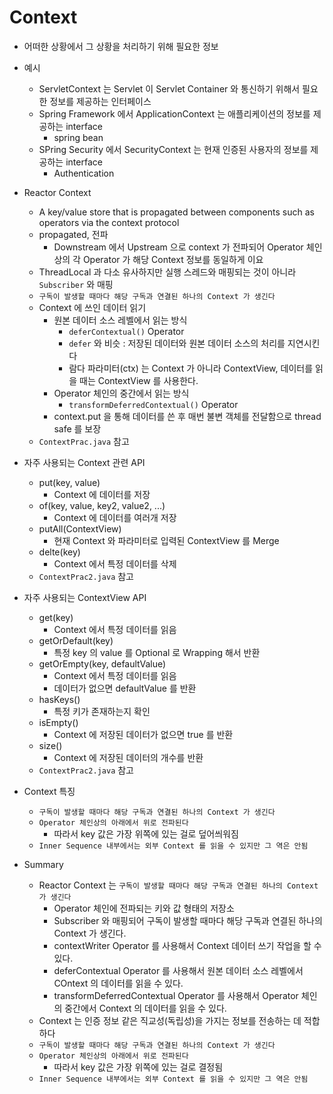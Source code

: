 # Context
- 어떠한 상황에서 그 상황을 처리하기 위해 필요한 정보
- 예시
  - ServletContext 는 Servlet 이 Servlet Container 와 통신하기 위해서 필요한 정보를 제공하는 인터페이스
  - Spring Framework 에서 ApplicationContext 는 애플리케이션의 정보를 제공하는 interface
    - spring bean
  - SPring Security 에서 SecurityContext 는 현재 인증된 사용자의 정보를 제공하는 interface
    - Authentication
- Reactor Context
  - A key/value store that is propagated between components such as operators via the context protocol
  - propagated, 전파
    - Downstream 에서 Upstream 으로 context 가 전파되어 Operator 체인상의 각 Operator 가 해당 Context 정보를 동일하게 이요
  - ThreadLocal 과 다소 유사하지만 실행 스레드와 매핑되는 것이 아니라 `Subscriber` 와 매핑
  - `구독이 발생할 때마다 해당 구독과 연결된 하나의 Context 가 생긴다`
  - Context 에 쓰인 데이터 읽기
    - 원본 데이터 소스 레벨에서 읽는 방식
      - `deferContextual()` Operator
      - `defer` 와 비슷 : 저장된 데이터와 원본 데이터 소스의 처리를 지연시킨다
      - 람다 파라미터(ctx) 는 Context 가 아니라 ContextView, 데이터를 읽을 때는 ContextView 를 사용한다.
    - Operator 체인의 중간에서 읽는 방식
      - `transformDeferredContextual()` Operator
    - context.put 을 통해 데이터를 쓴 후 매번 불변 객체를 전달함으로 thread safe 를 보장
  - `ContextPrac.java` 참고

- 자주 사용되는 Context 관련 API
  - put(key, value)
    - Context 에 데이터를 저장
  - of(key, value, key2, value2, ...)
    - Context 에 데이터를 여러개 저장
  - putAll(ContextView)
    - 현재 Context 와 파라미터로 입력된 ContextView 를 Merge
  - delte(key)
    - Context 에서 특정 데이터를 삭제
  - `ContextPrac2.java` 참고
- 자주 사용되는 ContextView API
  - get(key)
    - Context 에서 특정 데이터를 읽음
  - getOrDefault(key)
    - 특정 key 의 value 를 Optional 로 Wrapping 해서 반환
  - getOrEmpty(key, defaultValue)
    - Context 에서 특정 데이터를 읽음
    - 데이터가 없으면 defaultValue 를 반환
  - hasKeys()
    - 특정 키가 존재하는지 확인
  - isEmpty()
    - Context 에 저장된 데이터가 없으면 true 를 반환
  - size()
    - Context 에 저장된 데이터의 개수를 반환
  - `ContextPrac2.java` 참고
- Context 특징
  - `구독이 발생할 때마다 해당 구독과 연결된 하나의 Context 가 생긴다`
  - `Operator 체인상의 아래에서 위로 전파된다`
    - 따라서 key 값은 가장 위쪽에 있는 걸로 덮어씌워짐
  - `Inner Sequence 내부에서는 외부 Context 를 읽을 수 있지만 그 역은 안됨`

- Summary
  - Reactor Context 는 `구독이 발생할 때마다 해당 구독과 연결된 하나의 Context 가 생긴다`
    - Operator 체인에 전파되는 키와 값 형태의 저장소
    - Subscriber 와 매핑되어 구독이 발생할 때마다 해당 구독과 연결된 하나의 Context 가 생긴다.
    - contextWriter Operator 를 사용해서 Context 데이터 쓰기 작업을 할 수 있다.
    - deferContextual Operator 를 사용해서 원본 데이터 소스 레벨에서 COntext 의 데이터를 읽을 수 있다.
    - transformDeferredContextual Operator 를 사용해서 Operator 체인의 중간에서 Context 의 데이터를 읽을 수 있다.
  - Context 는 인증 정보 같은 직교성(독립성)을 가지는 정보를 전송하는 데 적합하다
  - `구독이 발생할 때마다 해당 구독과 연결된 하나의 Context 가 생긴다`
  - `Operator 체인상의 아래에서 위로 전파된다`
    - 따라서 key 값은 가장 위쪽에 있는 걸로 결정됨
  - `Inner Sequence 내부에서는 외부 Context 를 읽을 수 있지만 그 역은 안됨`
